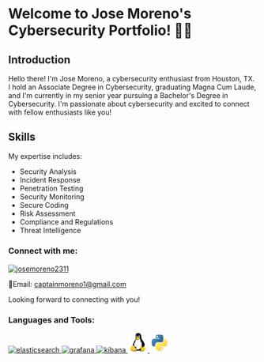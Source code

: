 #  Welcome to Jose Moreno's Cybersecurity Portfolio! 👨‍💻

## Introduction

Hello there! I'm Jose Moreno, a cybersecurity enthusiast from Houston, TX. I hold an Associate Degree in Cybersecurity, graduating Magna Cum Laude, and I'm currently in my senior year pursuing a Bachelor's Degree in Cybersecurity. I'm passionate about cybersecurity and excited to connect with fellow enthusiasts like you!

## Skills

My expertise includes:
- Security Analysis
- Incident Response
- Penetration Testing
- Security Monitoring
- Secure Coding
- Risk Assessment
- Compliance and Regulations
- Threat Intelligence

<h3 align="left">Connect with me:</h3>
<p align="left">
<a href="https://linkedin.com/in/josemoreno2311" target="blank"><img align="center" src="https://raw.githubusercontent.com/rahuldkjain/github-profile-readme-generator/master/src/images/icons/Social/linked-in-alt.svg" alt="josemoreno2311" height="30" width="40" /></a>
</p>

📧Email: captainmoreno1@gmail.com


Looking forward to connecting with you!


<h3 align="left">Languages and Tools:</h3>
<p align="left"> <a href="https://www.elastic.co" target="_blank" rel="noreferrer"> <img src="https://www.vectorlogo.zone/logos/elastic/elastic-icon.svg" alt="elasticsearch" width="40" height="40"/> </a> <a href="https://grafana.com" target="_blank" rel="noreferrer"> <img src="https://www.vectorlogo.zone/logos/grafana/grafana-icon.svg" alt="grafana" width="40" height="40"/> </a> <a href="https://www.elastic.co/kibana" target="_blank" rel="noreferrer"> <img src="https://www.vectorlogo.zone/logos/elasticco_kibana/elasticco_kibana-icon.svg" alt="kibana" width="40" height="40"/> </a> <a href="https://www.linux.org/" target="_blank" rel="noreferrer"> <img src="https://raw.githubusercontent.com/devicons/devicon/master/icons/linux/linux-original.svg" alt="linux" width="40" height="40"/> </a> <a href="https://www.python.org" target="_blank" rel="noreferrer"> <img src="https://raw.githubusercontent.com/devicons/devicon/master/icons/python/python-original.svg" alt="python" width="40" height="40"/> </a> </p>



